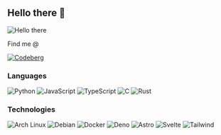 ## Hello there 👋

![Hello there](https://i.giphy.com/IThjAlJnD9WNO.webp)

Find me @

[![Codeberg](https://img.shields.io/badge/Codeberg-2185D0?logo=codeberg&logoColor=fff)](https://codeberg.org/knolljo)

### Languages

![Python](https://img.shields.io/badge/-Python-000?&logo=Python)
![JavaScript](https://img.shields.io/badge/-JavaScript-000?&logo=JavaScript)
![TypeScript](https://img.shields.io/badge/-TypeScript-000?&logo=TypeScript)
![C](https://img.shields.io/badge/-C-000?&logo=C)
![Rust](https://img.shields.io/badge/-Rust-000?&logo=Rust)

### Technologies

![Arch Linux](https://img.shields.io/badge/Arch%20Linux-1793D1?logo=arch-linux&logoColor=fff)
![Debian](https://img.shields.io/badge/Debian-A81D33?logo=debian&logoColor=fff)
![Docker](https://img.shields.io/badge/Docker-2496ED?logo=docker&logoColor=fff)
![Deno](https://img.shields.io/badge/-Deno-000?&logo=deno&logoColor=fff)
![Astro](https://img.shields.io/badge/-Astro-000?&logo=astro)
![Svelte](https://img.shields.io/badge/Svelte-%23f1413d.svg?logo=svelte&logoColor=white)
![Tailwind](https://img.shields.io/badge/-Tailwind-000?&logo=tailwindcss)

<!-- ![Neovim](https://img.shields.io/badge/Neovim-57A143?logo=neovim&logoColor=fff) -->
<!-- ![Helix](https://img.shields.io/badge/-Helix-000?&logo=helix) -->
